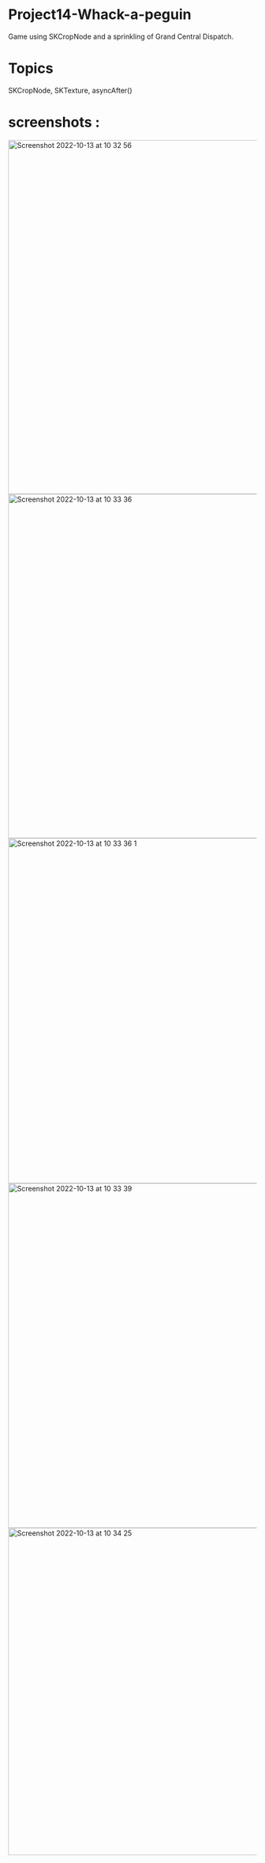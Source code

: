# Project14-Whack-a-peguin
Game using SKCropNode and a sprinkling of Grand Central Dispatch.


# Topics

SKCropNode, SKTexture, asyncAfter()



# screenshots :

<img width="716" alt="Screenshot 2022-10-13 at 10 32 56" src="https://user-images.githubusercontent.com/79315087/195551273-b358067c-4698-4a1f-9278-1e3b7d95dec7.png">
<img width="696" alt="Screenshot 2022-10-13 at 10 33 36" src="https://user-images.githubusercontent.com/79315087/195551292-8285d83f-a0a3-4c17-949a-b609a937e84f.png">
<img width="698" alt="Screenshot 2022-10-13 at 10 33 36 1" src="https://user-images.githubusercontent.com/79315087/195551295-766b4c43-b6ff-4cdd-b90e-25a25516c4c2.png">
<img width="697" alt="Screenshot 2022-10-13 at 10 33 39" src="https://user-images.githubusercontent.com/79315087/195551298-be371b03-14f4-4be0-aace-a516d29a94aa.png">
<img width="662" alt="Screenshot 2022-10-13 at 10 34 25" src="https://user-images.githubusercontent.com/79315087/195551305-ef351691-9faf-42e4-b749-1025e614ad09.png">
